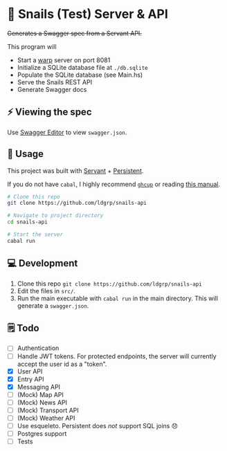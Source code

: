 # 🐌 Snails (Test) Server & API

~~Generates a Swagger spec from a Servant API.~~

This program will

- Start a [warp][warp] server on port 8081
- Initialize a SQLite database file at `./db.sqlite`
- Populate the SQLite database (see Main.hs)
- Serve the Snails REST API
- Generate Swagger docs

## ⚡ Viewing the spec

Use [Swagger Editor][swagger-editor] to view `swagger.json`.


## 🚀 Usage

This project was built with [Servant][servant] + [Persistent][persistent].

If you do not have `cabal`, I highly recommend [`ghcup`][ghcup] or 
reading [this manual][cabal].

```bash
# Clone this repo
git clone https://github.com/ldgrp/snails-api

# Navigate to project directory
cd snails-api

# Start the server
cabal run
```


## 💻 Development

1. Clone this repo `git clone https://github.com/ldgrp/snails-api`
2. Edit the files in `src/`.
3. Run the main executable with `cabal run` in the main directory.
   This will generate a `swagger.json`.

## 🗒️ Todo

- [ ] Authentication
- [ ] Handle JWT tokens. For protected endpoints, the server will currently accept
      the user id as a "token".
- [x] User API
- [x] Entry API
- [x] Messaging API
- [ ] (Mock) Map API
- [ ] (Mock) News API
- [ ] (Mock) Transport API
- [ ] (Mock) Weather API
- [ ] Use esqueleto. Persistent does _not_ support SQL joins 😞
- [ ] Postgres support
- [ ] Tests

[persistent]:https://www.yesodweb.com/book/persistent
[servant]: https://www.servant.dev/
[swagger-editor]: https://editor.swagger.io?url=https://raw.githubusercontent.com/ldgrp/snails-api/master/swagger.json
[ghcup]: https://www.haskell.org/ghcup/
[cabal]: https://www.haskell.org/cabal/
[warp]: https://hackage.haskell.org/package/warp